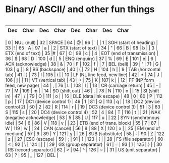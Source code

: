 # Binary/ ASCII/ and other fun things

```{warning} This page is currently under construction. Please return at a later time.
```
| Dec | Char | Dec | Char | Dec | Char | Dec | Char |
| :---: | :---: | :---: | :---: | :---: | :---: | :---: | :---: | 

 | 0 | NUL (null) |                       32 | SPACE  |   64 | @   |      96  | ` |
 | 1 | SOH (start of heading) |           33 |!       |   65 | A   |     97   | a |
 | 2 | STX (start of text)   |            34 | \"     |   66 | B   |       98 | b |
 | 3 | ETX (end of text)   |              35 |#       |   67 |  C   |      99 | c |
 | 4 | EOT (end of transmission)  |       36 | $      |   68 |  D   |    100  | d |
 | 5 | ENQ (enquiry)                |     37 | %      |   69 |  E  |      101 |  e|
 | 6  | ACK (acknowledge)           |     38 | &      |   70 | F      |  102 | f |
 | 7 |  BEL (bell)                  |     39 | \'     |   71 | G     |   103 | g |
 | 8 |  BS  (backspace)             |     40 | (      |   72 | H    |    104 | h |
 | 9  | TAB (horizontal tab)         |    41 | )      |   73 | I   |     105 | i |
 | 10 |  LF  (NL line feed, new line) |   42 | *   |      74 | J |      106  | j |
 | 11 |  VT  (vertical tab)           |   43 | +   |      75 | K  |      107| k |
 | 12 |  FF  (NP form feed, new page) |   44 | \,  |      76 | L   |    108 | l |
 | 13 |  CR  (carriage return)        |   45 | -   |      77 | M     |   109 | m |
 | 14 |  SO  (shift out)             |    46 | .   |      78 | N      |  110 | n |
 | 15 |  SI  (shift in)             |     47 | \/  |      79 | O       | 111 | o |
 | 16 |  DLE (data link escape)     |     48 | 0   |      80 | P      |  112 | p |
 | 17 |  DC1 (device control 1)      |    49 | 1   |      81 | Q     |   113 | q |
 | 18 |  DC2 (device control 2)     |     50 | 2   |      82 | R    |   114  | r |
 | 19 |  DC3 (device control 3)     |     51 | 3   |      83 | S   |    115 | s |
 | 20 |  DC4 (device control 4)     |     52 | 4   |      84 | T  |     116 | t |
 | 21 |  NAK (negative acknowledge) |     53 | 5   |      85 | U   |     117 |  u |
 | 22 |  SYN (synchronous idle)     |     54 | 6   |      86 | V    |    118 | v |
 | 23 |  ETB (end of trans. block)  |     55 | 7   |      87 | W    |    119 | w |
 | 24 |  CAN (cancel)               |     56 | 8   |      88 | X   |     120 | x |
 | 25 |  EM  (end of medium)       |      57 | 9   |      89 | Y  |      121 | y |
 | 26 |  SUB (substitute)          |      58 | :   |      90 | Z  |      122 | z |
 | 27 |  ESC (escape)             |       59 | ;   |      91 | [   |     123 | { |
 | 28 |  FS  (file separator)     |       60 | <   |      92 | \\   |     124 | \| |
 | 29 |  GS  (group separator)    |       61 | =   |      93 | ]   |     125  | } |
 | 30 |  RS  (record separator)   |       62 | >   |      94 | ^  |      126  | ~ |
 | 31 |  US  (unit separator)      |      63 | ?   |      95 | _   |     127 | DEL |
